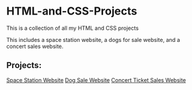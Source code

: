 # HTML-and-CSS-Projects
 This is a collection of all my HTML and CSS projects
<p>This includes a space station website, a dogs for sale website, and a concert sales website.</p>
<h2> Projects: </h2>

[Space Station Website](/Projects/Basic_HTML_Website.html)
[Dog Sale Website](One-Page_Website/one_page_website.html)
[Concert Ticket Sales Website](/index.html)
